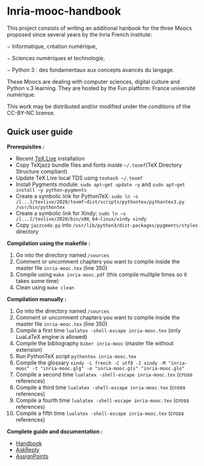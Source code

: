 # Inria-mooc-handbook

This project consists of writing an additional hanbook for the three Moocs proposed since several
years by the Inria French institute: 

  − Informatique, création numérique, 
  
  − Sciences numériques et technologie,
  
  − Python 3 : des fondamentaux aux concepts avancés du langage.

These Moocs are dealing with computer sciences, digital culture and Python v.3 learning. 
They are hosted by the Fun platform: France université numérique.

This work may be distributed and/or modified under the conditions of the CC-BY-NC license.


## Quick user guide

**Prerequisites :**

- Recent [TeX Live](https://www.tug.org/texlive/quickinstall.html) installation
- Copy TeXjazz bundle files and fonts inside `~/.texmf`(TeX Directory Structure compliant)
- Update TeX Live local TDS using `texhash ~/.texmf`
- Install Pygments module: `sudo apt−get update −y` and `sudo apt−get install −y python−pygments`
- Create a symbolic link for PythonTeX: `sudo ln −s /[...]/texlive/2020/texmf−dist/scripts/pythontex/pythontex3.py /usr/bin/pythontex`
- Create a symbolic link for Xindy: `sudo ln −s /[...]/texlive/2020/bin/x86_64−linux/xindy xindy`
- Copy `jazzcode.py` into `/usr/lib/python3/dist-packages/pygments/styles` directory

**Compilation using the makefile :**

1. Go into the directory named `/sources`
2. Comment or uncomment chapters you want to compile inside the master file `inria-mooc.tex` (line 350)
3. Compile using `make inria-mooc.pdf` (this compile mulitple times so it takes some time)
4. Clean using `make clean`


**Compilation manually :**

1. Go into the directory named `/sources`
2. Comment or uncomment chapters you want to compile inside the master file `inria-mooc.tex` (line 350)
3. Compile a first time `lualatex -shell-escape inria-mooc.tex` (only LuaLaTeX engine is allowed)
4. Compile the bibliography `biber inria-mooc` (master file without extension)
5. Run PythonTeX script `pythontex inria-mooc.tex`
6. Compile the glossary `xindy -L french -C utf8 -I xindy -M "inria-mooc" -t "inria-mooc.glg" -o "inria-mooc.gls" "inria-mooc.glo"`
7. Compile a second time `lualatex -shell-escape inria-mooc.tex` (cross references)
8. Compile a third time `lualatex -shell-escape inria-mooc.tex` (cross references)
9. Compile a fourth time `lualatex -shell-escape inria-mooc.tex` (cross references)
10. Compile a fifth time `lualatex -shell-escape inria-mooc.tex` (cross references)


**Complete guide and documentation :**

- [Handbook](./doc/latex/texjazz/texjazz-handbook-fr.pdf)
- [AskReply](./doc/latex/texjazz/texjazz-askreply-fr.pdf)
- [AssignPoints](./doc/latex/texjazz/texjazz-assignpoints-fr.pdf)

